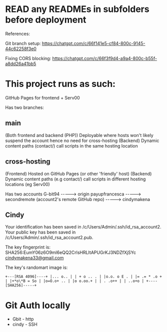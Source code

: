 # READ any READMEs in subfolders before deployment

References:

Git branch setup: https://chatgpt.com/c/66f141e5-cf84-800c-9145-44c62258f3e0

Fixing CORS blocking: https://chatgpt.com/c/66f3f9d4-a9a4-800c-b55f-a8dd26a41bb5

# This project runs as such:

GitHub Pages for frontend + Serv00<OR other host for serving dynamic content>

Has two branches:

## main

(Both frontend and backend (PHP)) Deployable where hosts won't likely suspend the account hence no need for cross-hosting
(Backend) Dynamic content paths (contact/) call scripts in the same hosting location

## cross-hosting

(Frontend) Hosted on GitHub Pages (or other 'friendly' host)
(Backend) Dynamic content paths (e.g contact/) call scripts in different hosting locations (eg Serv00)

Has two accounts
G-bit94 -----> origin
payupfrancesca -----> secondremote (account2's remote GitHub repo) -----> cindymakena

## Cindy

Your identification has been saved in /c/Users/Admin/.ssh/id_rsa_account2.
Your public key has been saved in /c/Users/Admin/.ssh/id_rsa_account2.pub.

The key fingerprint is:
SHA256:EumY06z6O9ml6eQQ2CrlsHRLItAPUGrKJ3NDZfXjSYc cindymakena33@gmail.com

The key's randomart image is:

`+---[RSA 4096]----+
|... o.. |
| + o .. . |
|o.o. o E . |
|= .= * .o + |
|+*o\*B = So |
|o=O.o+ .. |
|o o.oo.+ |
| . .o++ |
| ..o+o |
+----[SHA256]-----+`

# Git Auth locally

- Gbit - http
- cindy - SSH
